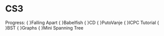 # CS3

Progress:
    { }Falling Apart
    { }Babelfish
    { }CD
    { }PutoVanje
    { }ICPC Tutorial
    { }BST
    { }Graphs
    { }Mini Spanning Tree